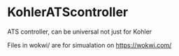 # KohlerATScontroller
ATS controller, can be universal not just for Kohler

Files in wokwi/ are for simualation on https://wokwi.com/
